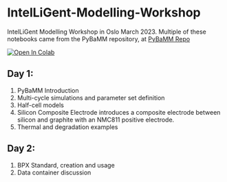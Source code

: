 # IntelLiGent-Modelling-Workshop
IntelLiGent Modelling Workshop in Oslo March 2023.
Multiple of these notebooks came from the PyBaMM repository, at [PyBaMM Repo](https://github.com/pybamm-team/PyBaMM)


[![Open In Colab](https://colab.research.google.com/assets/colab-badge.svg)](https://colab.research.google.com/github/BradyPlanden/IntelLiGent-Modelling-Workshop)
## Day 1:

1. PyBaMM Introduction
2. Multi-cycle simulations and parameter set definition
3. Half-cell models
4. Silicon Composite Electrode introduces a composite electrode between silicon and graphite with an NMC811 positive electrode. 
5. Thermal and degradation examples


## Day 2:
1. BPX Standard, creation and usage
2. Data container discussion